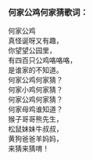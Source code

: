 

### 何家公鸡何家猜歌词：

何家公鸡  
真怪诞呀又有趣，  
你望望公园里，  
有四百只公鸡咯咯咯，  
是谁家的不知道。  
何家公鸡何家猜？  
何家小鸡何家猜？  
何家公鸡何家猜？  
何家母鸡谁知道？  
猴子哥哥熊先生，  
松鼠妹妹牛叔叔，  
黄狗爸爸羊妈妈，  
来猜来猜唷！

